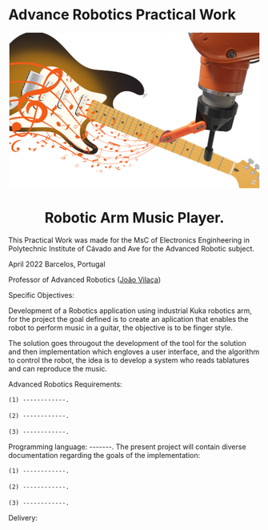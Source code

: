 # Advance Robotics Practical Work

<p align="center">
    <img alt="kustic Logo" src="https://github.com/JoaquinDillen/RA_TP/blob/main/Tooltip%20design/Ilustrations%20and%20Renders/Kustic.png?raw=true" width="500" />
    <h1 align="center">Robotic Arm Music Player.</h1>
    </p>


This Practical Work was made for the MsC of Electronics Enginheering in Polytechnic Institute of Cávado and Ave for the Advanced Robotic subject.

April 2022 Barcelos, Portugal

Professor of Advanced Robotics ([João Vilaça]([myLib/README.md]((https://www.linkedin.com/in/jo%C3%A3o-l-vila%C3%A7a-38854320/))))

Specific Objectives:

  Development of a Robotics application using industrial Kuka robotics arm, for the project the goal defined is to create an aplication that enables the robot to perform music in a guitar, the objective is to be finger style. 
  
  The solution goes througout the development of the tool for the solution and then implementation which engloves a user interface, and the algorithm to control the 
robot, the idea is to develop a system who reads tablatures and can reproduce the music. 

  Advanced Robotics Requirements:
  
    (1) ------------.
  
    (2) ------------.
    
    (3) ------------.
  
Programming language: -------.
    The present project will contain diverse documentation regarding the goals of the implementation:
 
    (1) ------------.
  
    (2) ------------.
  
    (3) ------------.
  


Delivery:

